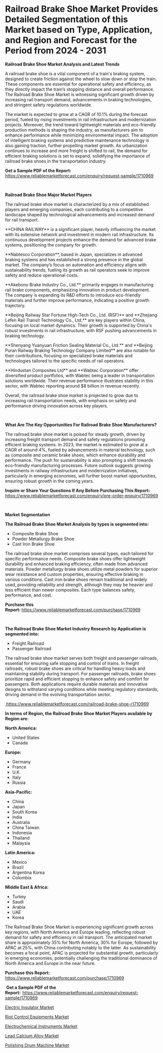 <p><h1>Railroad Brake Shoe Market Provides Detailed Segmentation of this Market based on Type, Application, and Region and Forecast for the Period from 2024 - 2031</h1></p><p><strong>Railroad Brake Shoe Market Analysis and Latest Trends</strong></p>
<p><p>A railroad brake shoe is a vital component of a train's braking system, designed to create friction against the wheel to slow down or stop the train. These components are essential for operational safety and efficiency, as they directly impact the train’s stopping distance and overall performance. The Railroad Brake Shoe Market is witnessing significant growth driven by increasing rail transport demand, advancements in braking technologies, and stringent safety regulations worldwide. </p><p>The market is expected to grow at a CAGR of 10.1% during the forecast period, fueled by rising investments in rail infrastructure and modernization projects. Moreover, the trend toward lightweight materials and eco-friendly production methods is shaping the industry, as manufacturers aim to enhance performance while minimizing environmental impact. The adoption of intelligent braking systems and predictive maintenance technology is also gaining traction, further propelling market growth. As urbanization continues to increase and more freight is shifted to rail, the demand for efficient braking solutions is set to expand, solidifying the importance of railroad brake shoes in the transportation industry.</p></p>
<p><strong>Get a Sample PDF of the Report:&nbsp;</strong> <a href="https://www.reliablemarketforecast.com/enquiry/request-sample/1710969?utm_campaign=1129&utm_medium=2&utm_source=Github&utm_content=ia&utm_term=22102024&utm_id=railroad-brake-shoe">https://www.reliablemarketforecast.com/enquiry/request-sample/1710969</a></p>
<p>&nbsp;</p>
<p><strong>Railroad Brake Shoe Major Market Players</strong></p>
<p><p>The railroad brake shoe market is characterized by a mix of established players and emerging companies, each contributing to a competitive landscape shaped by technological advancements and increased demand for rail transport.</p><p>**CHINA RAILWAY** is a significant player, heavily influencing the market with its extensive network and investment in modern rail infrastructure. Its continuous development projects enhance the demand for advanced brake systems, positioning the company for growth.</p><p>**Nabtesco Corporation**, based in Japan, specializes in advanced braking systems and has established a strong presence in the global market. The company’s focus on automation and efficiency aligns with sustainability trends, fueling its growth as rail operators seek to improve safety and reduce operational costs.</p><p>**Akebono Brake Industry Co., Ltd.** primarily engages in manufacturing rail brake components, emphasizing innovation in product development. The company is expanding its R&D efforts to introduce eco-friendly materials and further improve performance, indicating a positive growth trajectory.</p><p>**Beijing Railway Star Fortune High-Tech Co., Ltd. (RSF)** and **Zhejiang Lefen Rail Transit Technology Co., Ltd.** are key players within China, focusing on local market dynamics. Their growth is supported by China's robust investments in rail infrastructure, with RSF pushing advancements in braking technology.</p><p>**Shenyang Yuanyuan Friction Sealing Material Co., Ltd.** and **Beijing Puran Railway Braking Technology Company Limited** are also notable for their contributions, focusing on specialized brake materials and technologies tailored to the specific needs of rail operators.</p><p>**Hindustan Composites Ltd** and **Wabtec Corporation** offer diversified product portfolios, with Wabtec being a leader in transportation solutions worldwide. Their revenue performance illustrates stability in this sector, with Wabtec reporting around $8 billion in revenue recently.</p><p>Overall, the railroad brake shoe market is projected to grow due to increasing rail transportation needs, with emphasis on safety and performance driving innovation across key players.</p></p>
<p>&nbsp;</p>
<p><strong>What Are The Key Opportunities For Railroad Brake Shoe Manufacturers?</strong></p>
<p><p>The railroad brake shoe market is poised for steady growth, driven by increasing freight transport demand and safety regulations promoting efficient braking systems. In 2023, the market is estimated to grow at a CAGR of around 4%, fueled by advancements in material technology, such as composite and ceramic brake shoes, which enhance durability and performance. The push for sustainability is also prompting a shift towards eco-friendly manufacturing processes. Future outlook suggests growing investments in railway infrastructure and modernization initiatives, particularly in emerging economies, will further boost market opportunities, ensuring robust growth in the coming years.</p></p>
<p><strong>Inquire or Share Your Questions If Any Before Purchasing This Report:</strong> <a href="https://www.reliablemarketforecast.com/enquiry/pre-order-enquiry/1710969?utm_campaign=1129&utm_medium=2&utm_source=Github&utm_content=ia&utm_term=22102024&utm_id=railroad-brake-shoe">https://www.reliablemarketforecast.com/enquiry/pre-order-enquiry/1710969</a></p>
<p>&nbsp;</p>
<p><strong>Market Segmentation</strong></p>
<p><strong>The Railroad Brake Shoe Market Analysis by types is segmented into:</strong></p>
<p><ul><li>Composite Brake Shoe</li><li>Powder Metallurgy Brake Shoe</li><li>Cast Iron Brake Shoe</li></ul></p>
<p><p>The railroad brake shoe market comprises several types, each tailored for specific performance needs. Composite brake shoes offer lightweight durability and enhanced braking efficiency, often made from advanced materials. Powder metallurgy brake shoes utilize metal powders for superior wear resistance and custom properties, ensuring effective braking in various conditions. Cast iron brake shoes remain traditional and widely used, providing reliability and strength, although they may be heavier and less efficient than newer composites. Each type balances safety, performance, and cost.</p></p>
<p><strong>Purchase this Report:&nbsp;</strong><a href="https://www.reliablemarketforecast.com/purchase/1710969?utm_campaign=1129&utm_medium=2&utm_source=Github&utm_content=ia&utm_term=22102024&utm_id=railroad-brake-shoe">https://www.reliablemarketforecast.com/purchase/1710969</a></p>
<p>&nbsp;</p>
<p><strong>The Railroad Brake Shoe Market Industry Research by Application is segmented into:</strong></p>
<p><ul><li>Freight Railroad</li><li>Passenger Railroad</li></ul></p>
<p><p>The railroad brake shoe market serves both freight and passenger railroads, essential for ensuring safe stopping and control of trains. In freight railroads, robust brake shoes are critical for handling heavy loads and maintaining stability during transport. For passenger railroads, brake shoes prioritize rapid and efficient stopping to enhance safety and comfort for passengers. Both applications require durable materials and innovative designs to withstand varying conditions while meeting regulatory standards, driving demand in the evolving transportation sector.</p></p>
<p><a href="https://www.reliablemarketforecast.com/railroad-brake-shoe-r1710969?utm_campaign=1129&utm_medium=2&utm_source=Github&utm_content=ia&utm_term=22102024&utm_id=railroad-brake-shoe">&nbsp;https://www.reliablemarketforecast.com/railroad-brake-shoe-r1710969</a></p>
<p><strong>In terms of Region, the Railroad Brake Shoe Market Players available by Region are:</strong></p>
<p>
    <p> <strong> North America: </strong>
        <ul>
            <li>United States</li>
            <li>Canada</li>
        </ul>
        </p> 
    <p> <strong> Europe: </strong>
        <ul>
            <li>Germany</li>
            <li>France</li>
            <li>U.K.</li>
            <li>Italy</li>
            <li>Russia</li>
        </ul>
        </p> 
    <p> <strong> Asia-Pacific: </strong>
        <ul>
            <li>China</li>
            <li>Japan</li>
            <li>South Korea</li>
            <li>India</li>
            <li>Australia</li>
            <li>China Taiwan</li>
            <li>Indonesia</li>
            <li>Thailand</li>
            <li>Malaysia</li>
        </ul>
        </p> 
    <p> <strong> Latin America: </strong>
        <ul>
            <li>Mexico</li>
            <li>Brazil</li>
            <li>Argentina Korea</li>
            <li>Colombia</li>
        </ul>
        </p> 
    <p> <strong> Middle East & Africa: </strong>
        <ul>
            <li>Turkey</li>
            <li>Saudi</li>
            <li>Arabia</li>
            <li>UAE</li>
            <li>Korea</li>
        </ul>
    </p>
    </p>
<p><p>The Railroad Brake Shoe Market is experiencing significant growth across key regions, with North America and Europe leading, reflecting robust demand for safety and efficiency in rail transport. The anticipated market share is approximately 35% for North America, 30% for Europe, followed by APAC at 25%, with China contributing notably to the latter. As sustainability becomes a focal point, APAC is projected for substantial growth, particularly in emerging economies, potentially challenging the traditional dominance of North America and Europe in the near future.</p></p>
<p><strong>Purchase this Report: </strong><a href="https://www.reliablemarketforecast.com/purchase/1710969?utm_campaign=1129&utm_medium=2&utm_source=Github&utm_content=ia&utm_term=22102024&utm_id=railroad-brake-shoe">https://www.reliablemarketforecast.com/purchase/1710969</a></p>
<p>&nbsp;<strong>Get a Sample PDF of the Report:&nbsp;&nbsp;</strong><a href="https://www.reliablemarketforecast.com/enquiry/request-sample/1710969?utm_campaign=1129&utm_medium=2&utm_source=Github&utm_content=ia&utm_term=22102024&utm_id=railroad-brake-shoe">https://www.reliablemarketforecast.com/enquiry/request-sample/1710969</a></p>
<p><strong></strong></p>
<p><p><a href="https://issuu.com/reportprime-2/docs/electric-insulator-market-size-2030_fe78e8c1ef8a56?utm_campaign=1129&utm_medium=2&utm_source=Github&utm_content=ia&utm_term=22102024&utm_id=railroad-brake-shoe">Electric Insulator Market</a></p><p><a href="https://github.com/juliaficg7n3/Market-Research-Report-List-1/blob/main/riot-control-equipments-market.md?utm_campaign=1129&utm_medium=2&utm_source=Github&utm_content=ia&utm_term=22102024&utm_id=railroad-brake-shoe">Riot Control Equipments Market</a></p><p><a href="https://issuu.com/reportprime-2/docs/electrochemical-instruments-market-_929ed61d3096a7?utm_campaign=1129&utm_medium=2&utm_source=Github&utm_content=ia&utm_term=22102024&utm_id=railroad-brake-shoe">Electrochemical Instruments Market</a></p><p><a href="https://github.com/loanv6asmitty/Market-Research-Report-List-1/blob/main/lead-calcium-alloy-market.md?utm_campaign=1129&utm_medium=2&utm_source=Github&utm_content=ia&utm_term=22102024&utm_id=railroad-brake-shoe">Lead Calcium Alloy Market</a></p><p><a href="https://www.linkedin.com/pulse/regional-adaptations-global-polishing-drum-machine-market-f7wgf?utm_campaign=1129&utm_medium=2&utm_source=Github&utm_content=ia&utm_term=22102024&utm_id=railroad-brake-shoe">Polishing Drum Machine Market</a></p></p>